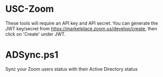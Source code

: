 # USC-Zoom
These tools will require an API key and API secret. You can generate the JWT key/secret from https://marketplace.zoom.us/develop/create, then click on 'Create' under JWT.

# ADSync.ps1
Sync your Zoom users status with their Active Directory status
